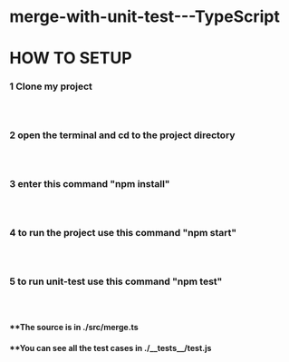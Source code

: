 # merge-with-unit-test---TypeScript

# HOW TO SETUP
<h3>1 Clone my project<h3/><br />
<h3>2 open the terminal and cd to the project directory<h3/><br />
<h3>3 enter this command "npm install"<h3/><br/>
<h3>4 to run the project use this command "npm start"<h3/><br/>
<h3>5 to run unit-test use this command "npm test"<h3/><br/>

<h4>**The source is in ./src/merge.ts <h4/>
<h4>**You can see all the test cases in ./__tests__/test.js <h4/>
